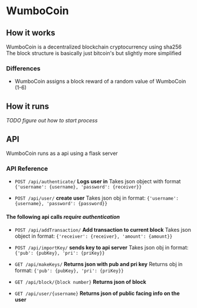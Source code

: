 # WumboCoin

## How it works
WumboCoin is a decentralized blockchain cryptocurrency using sha256
The block structure is basically just bitcoin's but slightly more simplified

### Differences
* WumboCoin assigns a block reward of a random value of WumboCoin (1-6)

## How it runs

*TODO figure out how to start process*

## API

WumboCoin runs as a api using a flask server

### API Reference


* `POST /api/authenticate/`
**Logs user in**
Takes json object with format
`{'username': {username}, 'password': {receiver}}`

* `POST /api/user/`
**create user**
Takes json obj in format:
`{'username': {username}, 'password': {password}}`

#### The following api calls *require authentication*

* `POST /api/addTransaction/`
**Add transaction to current block**
Takes json object in format:
`{'receiver': {receiver}, 'amount': {amount}}`

* `POST /api/importKey/`
**sends key to api server**
Takes json obj in format:
`{'pub': {pubKey}, 'pri': {priKey}}`

* `GET /api/makeKeys/`
**Returns json with pub and pri key**
Returns obj in format:
`{'pub': {pubKey}, 'pri': {priKey}}`

* `GET /api/block/{block number}`
**Returns json of block**

* `GET /api/user/{username}`
**Returns json of public facing info on the user**





